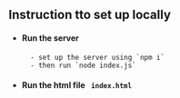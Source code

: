 ## Instruction tto set up locally

- #### Run the server

        - set up the server using `npm i`
        - then run `node index.js`

- #### Run the html file ` index.html`
